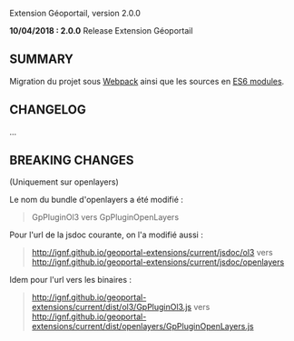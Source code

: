 Extension Géoportail, version 2.0.0

**10/04/2018 : 2.0.0** Release Extension Géoportail

## SUMMARY

Migration du projet sous [Webpack](http://webpack.github.io/) ainsi que les sources en [ES6 modules](http://exploringjs.com/es6/ch_modules.html).

## CHANGELOG

...

## BREAKING CHANGES

(Uniquement sur openlayers)

Le nom du bundle d'openlayers a été modifié :
> GpPluginOl3 vers GpPluginOpenLayers

Pour l'url de la jsdoc courante, on l'a modifié aussi :
> http://ignf.github.io/geoportal-extensions/current/jsdoc/ol3 vers http://ignf.github.io/geoportal-extensions/current/jsdoc/openlayers

Idem pour l'url vers les binaires :
> http://ignf.github.io/geoportal-extensions/current/dist/ol3/GpPluginOl3.js vers http://ignf.github.io/geoportal-extensions/current/dist/openlayers/GpPluginOpenLayers.js
